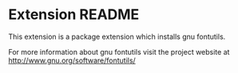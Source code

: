 # Extension README

This extension is a package extension which installs gnu fontutils.

For more information about gnu fontutils visit the project website at
http://www.gnu.org/software/fontutils/

